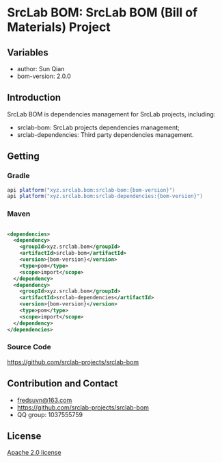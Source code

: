 # SrcLab BOM: SrcLab BOM (Bill of Materials) Project

## Variables

* author: Sun Qian
* bom-version: 2.0.0

## Introduction

SrcLab BOM is dependencies management for SrcLab projects, including:

* srclab-bom: SrcLab projects dependencies management;
* srclab-dependencies: Third party dependencies management.

## Getting

### Gradle

```groovy
api platform("xyz.srclab.bom:srclab-bom:{bom-version}")
api platform("xyz.srclab.bom:srclab-dependencies:{bom-version}")
```

### Maven

```xml

<dependencies>
  <dependency>
    <groupId>xyz.srclab.bom</groupId>
    <artifactId>srclab-bom</artifactId>
    <version>{bom-version}</version>
    <type>pom</type>
    <scope>import</scope>
  </dependency>
  <dependency>
    <groupId>xyz.srclab.bom</groupId>
    <artifactId>srclab-dependencies</artifactId>
    <version>{bom-version}</version>
    <type>pom</type>
    <scope>import</scope>
  </dependency>
</dependencies>
```

### Source Code

https://github.com/srclab-projects/srclab-bom

## Contribution and Contact

* fredsuvn@163.com
* https://github.com/srclab-projects/srclab-bom
* QQ group: 1037555759

## License

[Apache 2.0 license][license]

[license]: https://www.apache.org/licenses/LICENSE-2.0.html